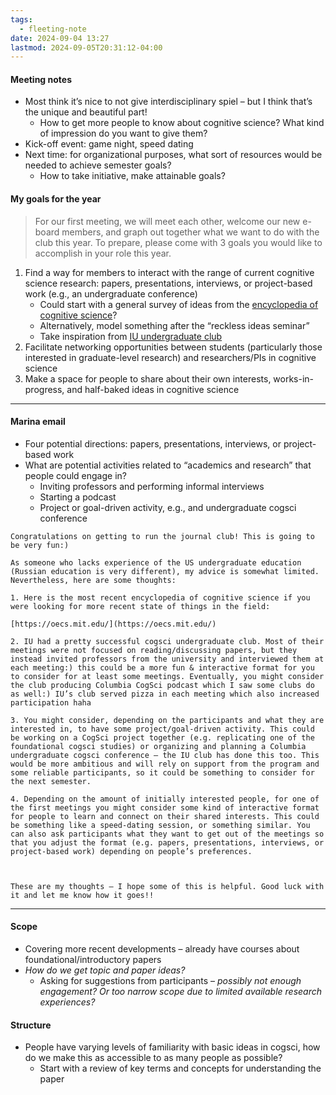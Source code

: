 ```yaml
---
tags:
  - fleeting-note
date: 2024-09-04 13:27
lastmod: 2024-09-05T20:31:12-04:00
---
```

#### Meeting notes

- Most think it’s nice to not give interdisciplinary spiel – but I think that’s the unique and beautiful part!
	-  How to get more people to know about cognitive science? What kind of impression do you want to give them?
- Kick-off event: game night, speed dating
- Next time: for organizational purposes, what sort of resources would be needed to achieve semester goals?
	- How to take initiative, make attainable goals?

#### My goals for the year

>For our first meeting, we will meet each other, welcome our new e-board members, and graph out together what we want to do with the club this year. To prepare, please come with 3 goals you would like to accomplish in your role this year.

1. Find a way for members to interact with the range of current cognitive science research: papers, presentations, interviews, or project-based work (e.g., an undergraduate conference)
	- Could start with a general survey of ideas from the [encyclopedia of cognitive science](https://oecs.mit.edu/)?
	- Alternatively, model something after the “reckless ideas seminar”
	- Take inspiration from [IU undergraduate club](https://beinvolved.indiana.edu/organization/SOCS)
1. Facilitate networking opportunities between students (particularly those interested in graduate-level research) and researchers/PIs in cognitive science
2. Make a space for people to share about their own interests, works-in-progress, and half-baked ideas in cognitive science

----
#### Marina email

- Four potential directions: papers, presentations, interviews, or project-based work
- What are potential activities related to “academics and research” that people could engage in?
	- Inviting professors and performing informal interviews
	- Starting a podcast
	- Project or goal-driven activity, e.g., and undergraduate cogsci conference

```
Congratulations on getting to run the journal club! This is going to be very fun:)

As someone who lacks experience of the US undergraduate education (Russian education is very different), my advice is somewhat limited. Nevertheless, here are some thoughts: 

1. Here is the most recent encyclopedia of cognitive science if you were looking for more recent state of things in the field: 

[https://oecs.mit.edu/](https://oecs.mit.edu/)

2. IU had a pretty successful cogsci undergraduate club. Most of their meetings were not focused on reading/discussing papers, but they instead invited professors from the university and interviewed them at each meeting:) this could be a more fun & interactive format for you to consider for at least some meetings. Eventually, you might consider the club producing Columbia CogSci podcast which I saw some clubs do as well:) IU’s club served pizza in each meeting which also increased participation haha

3. You might consider, depending on the participants and what they are interested in, to have some project/goal-driven activity. This could be working on a CogSci project together (e.g. replicating one of the foundational cogsci studies) or organizing and planning a Columbia undergraduate cogsci conference — the IU club has done this too. This would be more ambitious and will rely on support from the program and some reliable participants, so it could be something to consider for the next semester.

4. Depending on the amount of initially interested people, for one of the first meetings you might consider some kind of interactive format for people to learn and connect on their shared interests. This could be something like a speed-dating session, or something similar. You can also ask participants what they want to get out of the meetings so that you adjust the format (e.g. papers, presentations, interviews, or project-based work) depending on people’s preferences. 

  

These are my thoughts — I hope some of this is helpful. Good luck with it and let me know how it goes!!
```

---
#### Scope
- Covering more recent developments – already have courses about foundational/introductory papers
- *How do we get topic and paper ideas?*
	- Asking for suggestions from participants – *possibly not enough engagement? Or too narrow scope due to limited available research experiences?*
#### Structure
- People have varying levels of familiarity with basic ideas in cogsci, how do we make this as accessible to as many people as possible?
	- Start with a review of key terms and concepts for understanding the paper


